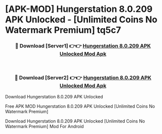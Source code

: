 # [APK-MOD] Hungerstation 8.0.209 APK Unlocked - [Unlimited Coins No Watermark Premium] tq5c7



<div align="center">
<h3>🔴 Download [Server1] 👉👉 <a href="https://momento.my/?title=Hungerstation_8.0.209_APK_Unlocked">Hungerstation 8.0.209 APK Unlocked Mod Apk</a></h3><br>

<h3>🔴 Download [Server2] 👉👉 <a href="https://momento.my/?title=Hungerstation_8.0.209_APK_Unlocked">Hungerstation 8.0.209 APK Unlocked Mod Apk</a></h3>
</div>



Download Hungerstation 8.0.209 APK Unlocked 

Free APK MOD Hungerstation 8.0.209 APK Unlocked [Unlimited Coins No Watermark Premium]

Download Hungerstation 8.0.209 APK Unlocked [Unlimited Coins No Watermark Premium] Mod For Android
